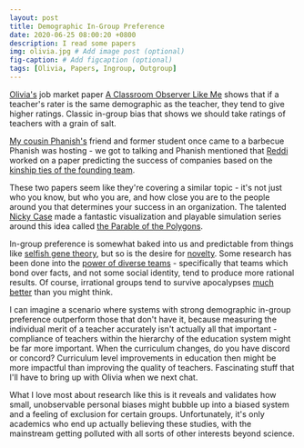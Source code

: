 ```yaml
---
layout: post
title: Demographic In-Group Preference
date: 2020-06-25 08:00:20 +0800
description: I read some papers
img: olivia.jpg # Add image post (optional)
fig-caption: # Add figcaption (optional)
tags: [Olivia, Papers, Ingroup, Outgroup]
---
```


[Olivia's](https://www.oliviachi.com) job market paper [A Classroom Observer Like Me](https://www.dropbox.com/s/vke9l6mtl5hmqqk/Chi%20JMP%20201910.pdf?dl=0) shows that if a teacher's rater is the same demographic as the teacher, they tend to give higher ratings. Classic in-group bias that shows we should take ratings of teachers with a grain of salt.

[My cousin Phanish's](https://www.insead.edu/faculty-research/faculty/phanish-puranam) friend and former student once came to a barbecue Phanish was hosting - we got to talking and Phanish mentioned that [Reddi](https://www.smu.edu.sg/faculty/profile/9503/Reddi-KOTHA) worked on a paper predicting the success of companies based on the [kinship ties of the founding team](https://ink.library.smu.edu.sg/lkcsb_research/6497/).

These two papers seem like they're covering a similar topic - it's not just who you know, but who you are, and how close you are to the people around you that determines your success in an organization. The talented [Nicky Case](https://ncase.me/) made a fantastic visualization and playable simulation series around this idea called [the Parable of the Polygons](https://ncase.me/polygons/).

In-group preference is somewhat baked into us and predictable from things like [selfish gene theory](https://en.wikipedia.org/wiki/The_Selfish_Gene), but so is the desire for [novelty](https://en.wikipedia.org/wiki/Novelty_seeking#Genetics). Some research has been done into the [power of diverse teams](https://hbr.org/2016/11/why-diverse-teams-are-smarter) - specifically that teams which bond over facts, and not some social identity, tend to produce more rational results. Of course, irrational groups tend to survive apocalypses [much better](https://healthland.time.com/2011/05/17/apocalypse-now-why-believers-will-grow-stronger-when-the-world-doesnt-end/) than you might think.

I can imagine a scenario where systems with strong demographic in-group preference outperform those that don't have it, because measuring the individual merit of a teacher accurately isn't actually all that important - compliance of teachers within the hierarchy of the education system might be far more important. When the curriculum changes, do you have discord or concord? Curriculum level improvements in education then might be more impactful than improving the quality of teachers. Fascinating stuff that I'll have to bring up with Olivia when we next chat.

What I love most about research like this is it reveals and validates how small, unobservable personal biases might bubble up into a biased system and a feeling of exclusion for certain groups. Unfortunately, it's only academics who end up actually believing these studies, with the mainstream getting polluted with all sorts of other interests beyond science.
